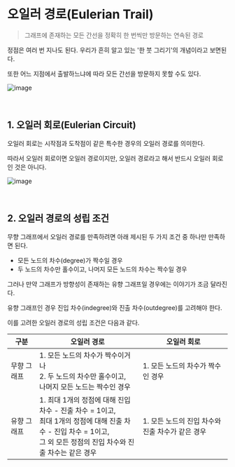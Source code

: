# 오일러 경로(Eulerian Trail)

> 그래프에 존재하는 모든 간선을 정확히 한 번씩만 방문하는 연속된 경로

정점은 여러 번 지나도 된다. 우리가 흔히 알고 있는 '한 붓 그리기'의 개념이라고 보면된다.

또한 어느 지점에서 출발하느냐에 따라 모든 간선을 방문하지 못할 수도 있다.

![image](https://github.com/siwon-park/Algorithm-DataStructure/assets/93081720/a8c52f27-607d-4b97-87f0-b355f89e891d)

<br>

## 1. 오일러 회로(Eulerian Circuit)

오일러 회로는 시작점과 도착점이 같은 특수한 경우의 오일러 경로를 의미한다.

따라서 오일러 회로이면 오일러 경로이지만, 오일러 경로라고 해서 반드시 오일러 회로인 것은 아니다.

![image](https://github.com/siwon-park/Algorithm-DataStructure/assets/93081720/f567fd0e-8005-4dbc-96c7-22f74668ca8d)

<br>

## 2. 오일러 경로의 성립 조건

무향 그래프에서 오일러 경로를 만족하려면 아래 제시된 두 가지 조건 중 하나만 만족하면 된다.

- 모든 노드의 차수(degree)가 짝수일 경우
- 두 노드의 차수만 홀수이고, 나머지 모든 노드의 차수는 짝수일 경우

그러나 만약 그래프가 방향성이 존재하는 유향 그래프일 경우에는 이야기가 조금 달라진다.

유향 그래프인 경우 진입 차수(indegree)와 진출 차수(outdegree)를 고려해야 한다.

이를 고려한 오일러 경로의 성립 조건은 다음과 같다.

| 구분        | 오일러 경로                                                  | 오일러 회로                                      |
| ----------- | ------------------------------------------------------------ | ------------------------------------------------ |
| 무향 그래프 | 1. 모든 노드의 차수가 짝수이거나<br />2. 두 노드의 차수만 홀수이고,<br />나머지 모든 노드는 짝수인 경우 | 1. 모든 노드의 차수가 짝수인 경우                |
| 유향 그래프 | 1. 최대 1개의 정점에 대해 진입 차수 - 진출 차수 = 1이고,<br />최대 1개의 정점에 대해 진출 차수 - 진입 차수 = 1이고, <br />그 외 모든 정점의 진입 차수와 진출 차수는 같은 경우 | 1. 모든 노드의 진입 차수와 진출 차수가 같은 경우 |

